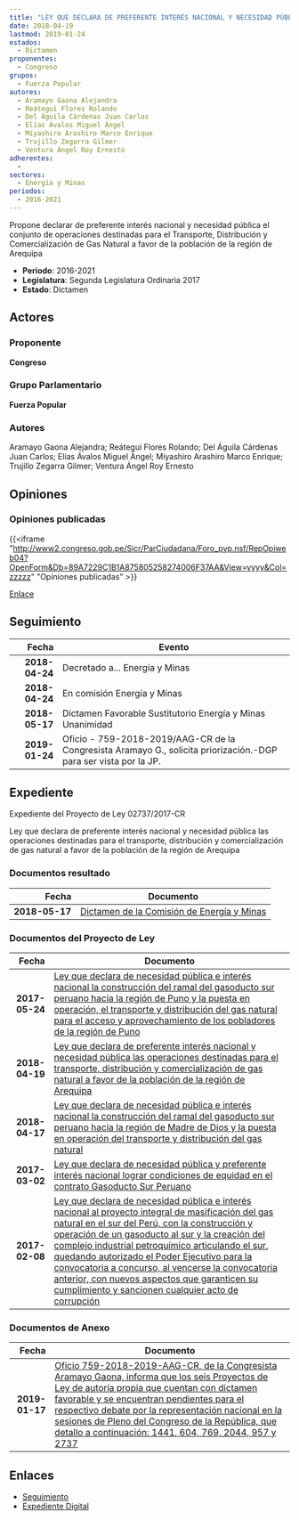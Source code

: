 ```yaml
---
title: "LEY QUE DECLARA DE PREFERENTE INTERÉS NACIONAL Y NECESIDAD PÚBLICA LAS OPERACIONES DESTINADAS PARA EL TRANSPORTE, DISTRIBUCIÓN Y COMERCIALIZACIÓN DE GAS NATURAL A FAVOR DE LA POBLACIÓN DE LA REGIÓN DE AREQUIPA"
date: 2018-04-19
lastmod: 2019-01-24
estados: 
  - Dictamen
proponentes: 
  - Congreso
grupos: 
  - Fuerza Popular
autores: 
  - Aramayo Gaona Alejandra
  - Reátegui Flores Rolando
  - Del Águila Cárdenas Juan Carlos
  - Elías Ávalos Miguel Ángel
  - Miyashiro Arashiro Marco Enrique
  - Trujillo Zegarra Gilmer
  - Ventura Ángel Roy Ernesto
adherentes: 
  - 
sectores: 
  - Energía y Minas
periodos: 
  - 2016-2021
---
```


Propone declarar de preferente interés nacional y necesidad pública el conjunto de operaciones destinadas para el Transporte, Distribución y Comercialización de Gas Natural a favor de la población de la región de Arequipa

- **Periodo**: 2016-2021
- **Legislatura**: Segunda Legislatura Ordinaria 2017
- **Estado**: Dictamen

## Actores

### Proponente

**Congreso**

### Grupo Parlamentario

**Fuerza Popular**

### Autores

Aramayo Gaona Alejandra; Reátegui Flores Rolando; Del Águila Cárdenas Juan Carlos; Elías Ávalos Miguel Ángel; Miyashiro Arashiro Marco Enrique; Trujillo Zegarra Gilmer; Ventura Ángel Roy Ernesto


## Opiniones

### Opiniones publicadas

{{<iframe "http://www2.congreso.gob.pe/Sicr/ParCiudadana/Foro_pvp.nsf/RepOpiweb04?OpenForm&Db=89A7229C1B1A875805258274006F37AA&View=yyyy&Col=zzzzz" "Opiniones publicadas" >}}

[Enlace](http://www2.congreso.gob.pe/Sicr/ParCiudadana/Foro_pvp.nsf/RepOpiweb04?OpenForm&Db=89A7229C1B1A875805258274006F37AA&View=yyyy&Col=zzzzz)

## Seguimiento

| Fecha | Evento |
|------:|--------|
| **2018-04-24** | Decretado a... Energía y Minas|
| **2018-04-24** | En comisión Energía y Minas|
| **2018-05-17** | Dictamen Favorable Sustitutorio Energía y Minas Unanimidad|
| **2019-01-24** | Oficio - 759-2018-2019/AAG-CR de la Congresista Aramayo G., solicita priorización.-DGP para ser vista por la JP.|


## Expediente

Expediente del Proyecto de Ley 02737/2017-CR

Ley que declara de preferente interés nacional y necesidad pública las operaciones destinadas para el transporte, distribución y comercialización de gas natural a favor de la población de la región de Arequipa


### Documentos resultado

| Fecha | Documento |
|------:|--------|
| **2018-05-17** | [Dictamen de la Comisión de Energía y Minas](http://www.leyes.congreso.gob.pe/Documentos/2016_2021/Dictamenes/Proyectos_de_Ley/00946DC11MAY20180517.pdf) |

### Documentos del Proyecto de Ley

| Fecha | Documento |
|------:|--------|
| **2017-05-24** | [Ley que declara de necesidad pública e interés nacional la construcción del ramal del gasoducto sur peruano hacia la región de Puno y la puesta en operación, el transporte y distribución del gas natural para el acceso y aprovechamiento de los pobladores de la región de Puno](http://www.leyes.congreso.gob.pe/Documentos/2016_2021/Proyectos_de_Ley_y_de_Resoluciones_Legislativas/PL0144220170524.pdf) |
| **2018-04-19** | [Ley que declara de preferente interés nacional y necesidad pública las operaciones destinadas para el transporte, distribución y comercialización de gas natural a favor de la población de la región de Arequipa](http://www.leyes.congreso.gob.pe/Documentos/2016_2021/Proyectos_de_Ley_y_de_Resoluciones_Legislativas/PL0273720180419.pdf) |
| **2018-04-17** | [Ley que declara de necesidad pública e interés nacional la construcción del ramal del gasoducto sur peruano hacia la región de Madre de Dios y la puesta en operación del transporte y distribución del gas natural](http://www.leyes.congreso.gob.pe/Documentos/2016_2021/Proyectos_de_Ley_y_de_Resoluciones_Legislativas/PL0271020180417.pdf) |
| **2017-03-02** | [Ley que declara de necesidad pública y preferente interés nacional lograr condiciones de equidad en el contrato Gasoducto Sur Peruano](http://www.leyes.congreso.gob.pe/Documentos/2016_2021/Proyectos_de_Ley_y_de_Resoluciones_Legislativas/PL0101020170302.PDF) |
| **2017-02-08** | [Ley que declara de necesidad pública e interés nacional al proyecto integral de masificación del gas natural en el sur del Perú, con la construcción y operación de un gasoducto al sur y la creación del complejo industrial petroquímico articulando el sur, quedando autorizado el Poder Ejecutivo para la convocatoria a concurso, al vencerse la convocatoria anterior, con nuevos aspectos que garanticen su cumplimiento y sancionen cualquier acto de corrupción](http://www.leyes.congreso.gob.pe/Documentos/2016_2021/Proyectos_de_Ley_y_de_Resoluciones_Legislativas/PL0094620170208.pdf) |

### Documentos de Anexo

| Fecha | Documento |
|------:|--------|
| **2019-01-17** | [Oficio 759-2018-2019-AAG-CR, de la Congresista Aramayo Gaona, informa que los seis Proyectos de Ley de autoría propia que cuentan con dictamen favorable y se encuentran pendientes para el respectivo debate por la representación nacional en la sesiones de Pleno del Congreso de la República, que detallo a continuación: 1441, 604, 769, 2044, 957 y 2737](http://www.leyes.congreso.gob.pe/Documentos/2016_2021/Oficios/Congresistas/OFICIO-759-2018-2019-AAG-CR.pdf) |

## Enlaces 

- [Seguimiento](http://www2.congreso.gob.pehttp://www2.congreso.gob.pe/Sicr/TraDocEstProc/CLProLey2016.nsf/f7fff46988ca05b1052578e100829cc7/7482f4845a12418f0525827400810601?OpenDocument)
- [Expediente Digital](http://www2.congreso.gob.pehttp://www2.congreso.gob.pe/Sicr/TraDocEstProc/CLProLey2016.nsf/f7fff46988ca05b1052578e100829cc7/7482f4845a12418f0525827400810601?OpenDocument&Click=05257FB7005EB655.eb71d0cf91d8294e05256cdf006b5706/$Body/0.1C6C)
